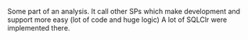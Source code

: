 Some part of an analysis.
It call other SPs which make development and support more easy (lot of code and huge logic)
A lot of SQLClr were implemented there.

